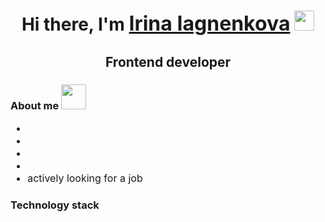 <h1 align="center">Hi there, I'm 
<a href="http://rsskhna.tilda.ws" target="_blank" style="font-size: 32px;">Irina Iagnenkova</a> 
<img src="https://github.com/rsskhna/rsskhna/raw/main/images/Hi.gif" width="32" alt=""/>
</h1>

<h2 align="center" >Frontend developer</h2>


<h3>About me
<img src="https://github.com/rsskhna/rsskhna/raw/main/images/cats.gif" width="40" alt=""/>
</h3>
<ul style="font-size: 16px">
        <li></li>
        <li></li>
        <li></li>
        <li></li>
        <li>actively looking for a job</li>
</ul>

<h3>Technology stack</h3>
<p>
    <img src="https://github.com/rsskhna/rsskhna/raw/main/images/html.svg" alt="" />
    <img src="https://github.com/rsskhna/rsskhna/raw/main/images/css.svg" alt="" />
    <img src="https://github.com/rsskhna/rsskhna/raw/main/images/scss.svg" alt="" />
    <img src="https://github.com/rsskhna/rsskhna/raw/main/images/js.svg" alt="" />
    <img src="https://github.com/rsskhna/rsskhna/raw/main/images/typescript.svg" alt="" />
    <img src="https://github.com/rsskhna/rsskhna/raw/main/images/react.svg" alt="" />
    <img src="https://github.com/rsskhna/rsskhna/raw/main/images/redux.svg" alt="" />
    <img src="https://github.com/rsskhna/rsskhna/raw/main/images/api.svg" alt="" />
    <img src="https://github.com/rsskhna/rsskhna/raw/main/images/cypress.svg" alt="" />
    <img src="https://github.com/rsskhna/rsskhna/raw/main/images/jest.svg" alt="" />
    <img src="https://github.com/rsskhna/rsskhna/raw/main/images/git.svg" alt="" />
    <img src="https://github.com/rsskhna/rsskhna/raw/main/images/webpack.svg" alt="" />
    <img src="https://github.com/rsskhna/rsskhna/raw/main/images/vite.svg" alt="" />
    <img src="https://github.com/rsskhna/rsskhna/raw/main/images/storybook.svg" alt="" />
    <img src="https://github.com/rsskhna/rsskhna/raw/main/images/figma.svg" alt="" />
</p>




